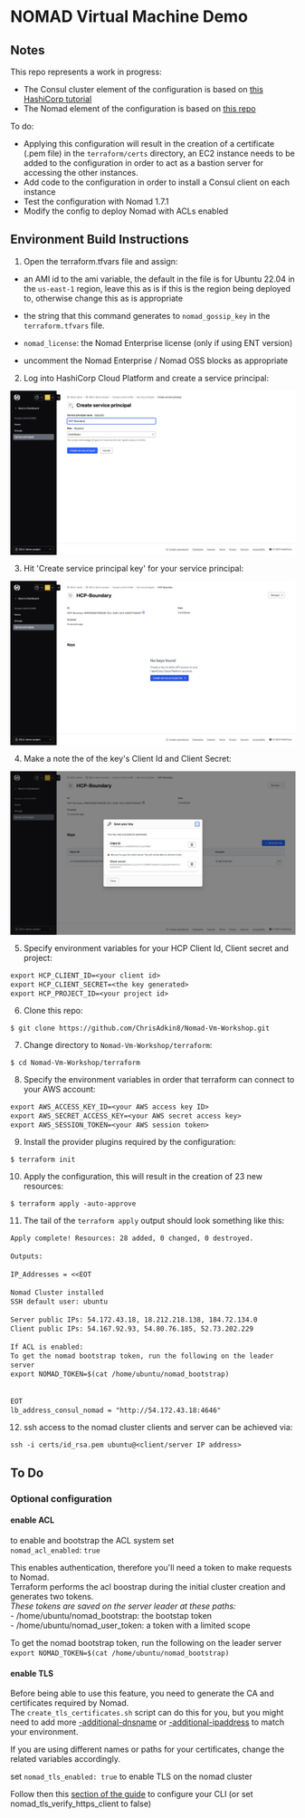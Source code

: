 # NOMAD Virtual Machine Demo

## Notes

This repo represents a work in progress:

- The Consul cluster element of the configuration is based on [this HashiCorp tutorial](https://developer.hashicorp.com/consul/tutorials/cloud-production/terraform-hcp-consul-provider)
- The Nomad element of the configuration is based on [this repo](https://github.com/chebelom/nomad-aws-demo/tree/main)

To do:

- Applying this configuration will result in the creation of a certificate (.pem file) in the ```terraform/certs``` directory, an EC2 instance needs to be added to the configuration
  in order to act as a bastion server for accessing the other instances.
- Add code to the configuration in order to install a Consul client on each instance
- Test the configuration with Nomad 1.7.1
- Modify the config to deploy Nomad with ACLs enabled

## Environment Build Instructions

1. Open the terraform.tfvars file and assign:
- an AMI id to the ami variable, the default in the file is for Ubuntu 22.04 in the ```us-east-1``` region, leave this as is if this is the region being deployed to,
  otherwise change this as is appropriate
   
- the string that this command generates to ```nomad_gossip_key``` in the ```terraform.tfvars``` file.
- `nomad_license`: the Nomad Enterprise license (only if using ENT version)
- uncomment the Nomad Enterprise / Nomad OSS blocks as appropriate

2. Log into HashiCorp Cloud Platform and create a service principal:
<img style="float: left; margin: 0px 15px 15px 0px;" src="https://github.com/ChrisAdkin8/Nomad-Vm-Workshop/blob/main/png_images/01-HCP-Consul-Sp.png?raw=true">

3. Hit 'Create service principal key' for your service principal:
<img style="float: left; margin: 0px 15px 15px 0px;" src="https://github.com/ChrisAdkin8/Nomad-Vm-Workshop/blob/main/png_images/02-HCP-Create-Sp-Key.png?raw=true">

4. Make a note the of the key's Client Id and Client Secret:
<img style="float: left; margin: 0px 15px 15px 0px;" src="https://github.com/ChrisAdkin8/Nomad-Vm-Workshop/blob/main/png_images/03-HCP-Sp-Key.png?raw=true">

5. Specify environment variables for your HCP Client Id, Client secret and project:
```
export HCP_CLIENT_ID=<your client id>
export HCP_CLIENT_SECRET=<the key generated>
export HCP_PROJECT_ID=<your project id>
```

6. Clone this repo:
```
$ git clone https://github.com/ChrisAdkin8/Nomad-Vm-Workshop.git
```

7. Change directory to ```Nomad-Vm-Workshop/terraform```:
```
$ cd Nomad-Vm-Workshop/terraform
```

8. Specify the environment variables in order that terraform can connect to your AWS account:
```
export AWS_ACCESS_KEY_ID=<your AWS access key ID>
export AWS_SECRET_ACCESS_KEY=<your AWS secret access key>
export AWS_SESSION_TOKEN=<your AWS session token>
```

9. Install the provider plugins required by the configuration:
```
$ terraform init
```
    
10. Apply the configuration, this will result in the creation of 23 new resources:
```
$ terraform apply -auto-approve
```

11. The tail of the ```terraform apply``` output should look something like this:
```
Apply complete! Resources: 28 added, 0 changed, 0 destroyed.

Outputs:

IP_Addresses = <<EOT

Nomad Cluster installed
SSH default user: ubuntu

Server public IPs: 54.172.43.18, 18.212.218.138, 184.72.134.0
Client public IPs: 54.167.92.93, 54.80.76.185, 52.73.202.229

If ACL is enabled:
To get the nomad bootstrap token, run the following on the leader server
export NOMAD_TOKEN=$(cat /home/ubuntu/nomad_bootstrap)


EOT
lb_address_consul_nomad = "http://54.172.43.18:4646"
```

12. ssh access to the nomad cluster clients and server can be achieved via:
```
ssh -i certs/id_rsa.pem ubuntu@<client/server IP address>
```

## To Do

### Optional configuration
#### enable ACL  
to enable and bootstrap the ACL system set  
`nomad_acl_enabled`: `true` 

This enables authentication, therefore you'll need a token to make requests to Nomad.  
Terraform performs the acl boostrap during the initial cluster creation and generates two tokens.  
*These tokens are saved on the server leader at these paths:*  
    - /home/ubuntu/nomad_bootstrap: the bootstap token  
    - /home/ubuntu/nomad_user_token: a token with a limited scope

To get the nomad bootstrap token, run the following on the leader server  
`export NOMAD_TOKEN=$(cat /home/ubuntu/nomad_bootstrap)`


#### enable TLS  
Before being able to use this feature, you need to generate the CA and certificates required by Nomad.  
The `create_tls_certificates.sh` script can do this for you, but you might need to add more [-additional-dnsname](https://developer.hashicorp.com/nomad/docs/commands/tls/cert-create#additional-dnsname) or [-additional-ipaddress](https://developer.hashicorp.com/nomad/docs/commands/tls/cert-create#additional-ipaddress) to match your environment.


If you are using different names or paths for your certificates, change the related variables accordingly.

set `nomad_tls_enabled: true` to enable TLS on the nomad cluster

Follow then this [section of the guide](https://developer.hashicorp.com/nomad/tutorials/transport-security/security-enable-tls#running-with-tls) to configure your CLI (or set nomad_tls_verify_https_client to false)      
